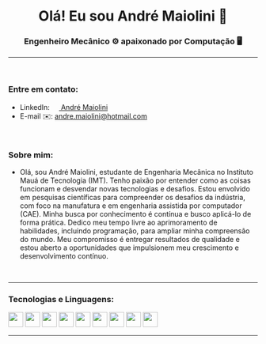 <h1 align="center">Olá! Eu sou André Maiolini 🖖</h1>
<h3 align="center">Engenheiro Mecânico ⚙️ apaixonado por Computação 🖥️</h3>
<hr>
<br>
<h3 align="left">Entre em contato:</h3>
<ul>
  <li>
    LinkedIn: 
    <a href="https://www.linkedin.com/in/andremaiolini" target="_blank"> 
      <img src="https://cdn.jsdelivr.net/gh/devicons/devicon/icons/linkedin/linkedin-original.svg" width="15"/>
      André Maiolini
    </a>
  </li>
  <li>
    E-mail ✉️: <a href="https://linkedin.com/in/https://www.linkedin.com/in/andremaiolini/" target="_blank">
      andre.maiolini@hotmail.com
    </a>
  </li>
</ul>
<br>
<h3 align="left">Sobre mim:</h3>
<ul>
  <li>Olá, sou André Maiolini, estudante de Engenharia Mecânica no Instituto Mauá de Tecnologia (IMT). Tenho paixão por entender como as coisas funcionam e desvendar novas tecnologias e desafios. Estou envolvido em pesquisas científicas para compreender os desafios da indústria, com foco na manufatura e em engenharia assistida por computador (CAE). Minha busca por conhecimento é contínua e busco aplicá-lo de forma prática. Dedico meu tempo livre ao aprimoramento de habilidades, incluindo programação, para ampliar minha compreensão do mundo. Meu compromisso é entregar resultados de qualidade e estou aberto a oportunidades que impulsionem meu crescimento e desenvolvimento contínuo.</li>
</ul>
<br>
<hr>
<h3 align="left">Tecnologias e Linguagens:</h3>
<p>
    <img src="https://cdn.jsdelivr.net/gh/devicons/devicon/icons/c/c-original.svg" width="30"/>
    <img src="https://cdn.jsdelivr.net/gh/devicons/devicon/icons/cplusplus/cplusplus-original.svg" width="30"/>
    <img src="https://cdn.jsdelivr.net/gh/devicons/devicon/icons/arduino/arduino-original-wordmark.svg" width="30"/>
    <img src="https://cdn.jsdelivr.net/gh/devicons/devicon/icons/java/java-original.svg" width="30"/>
    <img src="https://cdn.jsdelivr.net/gh/devicons/devicon/icons/linux/linux-original.svg" width="30"/> 
    <img src="https://cdn.jsdelivr.net/gh/devicons/devicon/icons/bash/bash-original.svg" width="30"/>
    <img src="https://cdn.jsdelivr.net/gh/devicons/devicon/icons/python/python-original.svg" width="30"/>
    <img src="https://cdn.jsdelivr.net/gh/devicons/devicon/icons/matlab/matlab-original.svg" width="30"/>
    <img src="https://cdn.jsdelivr.net/gh/devicons/devicon/icons/flutter/flutter-original.svg" width="30"/>
  </p>  
<hr>
